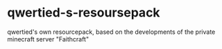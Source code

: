 # qwertied-s-resoursepack
qwertied's own resourcepack, based on the developments of the private minecraft server "Faithcraft"

